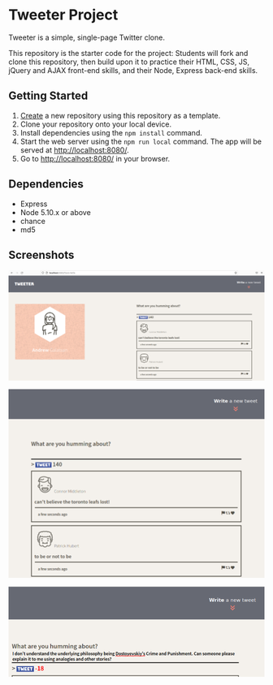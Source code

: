 # Tweeter Project

Tweeter is a simple, single-page Twitter clone.

This repository is the starter code for the project: Students will fork and clone this repository, then build upon it to practice their HTML, CSS, JS, jQuery and AJAX front-end skills, and their Node, Express back-end skills.

## Getting Started

1. [Create](https://docs.github.com/en/repositories/creating-and-managing-repositories/creating-a-repository-from-a-template) a new repository using this repository as a template.
2. Clone your repository onto your local device.
3. Install dependencies using the `npm install` command.
3. Start the web server using the `npm run local` command. The app will be served at <http://localhost:8080/>.
4. Go to <http://localhost:8080/> in your browser.

## Dependencies

- Express
- Node 5.10.x or above
- chance 
- md5

## Screenshots

!["Screenshot of main page of tweeter home page"](https://github.com/AndrewGalatsan/twe/blob/master/docs/home-page.png?raw=true)


!["Screenshot of tweeting text example"](https://github.com/AndrewGalatsan/twe/blob/master/docs/tweeting.png?raw=true)



!["Screenshot of error due to >140 characters tweet"](https://github.com/AndrewGalatsan/twe/blob/master/docs/error.png?raw=true)